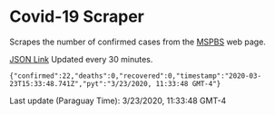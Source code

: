# Covid-19 Scraper

Scrapes the number of confirmed cases from the [MSPBS](https://www.mspbs.gov.py/covid-19.php) web page.

[JSON Link](https://jmayalag.github.io/covid19-scrape/cases.json)
Updated every 30 minutes.
```
{"confirmed":22,"deaths":0,"recovered":0,"timestamp":"2020-03-23T15:33:48.741Z","pyt":"3/23/2020, 11:33:48 GMT-4"}
```
Last update (Paraguay Time): 3/23/2020, 11:33:48 GMT-4